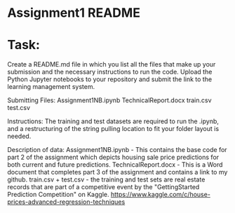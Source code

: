 # Assignment1 README

# Task:
Create a README.md file in which you list all the files that make up your submission and the necessary instructions to run the code.
Upload the Python Jupyter notebooks to your repository and submit the link to the learning management system.

Submitting Files:
Assignment1NB.ipynb
TechnicalReport.docx
train.csv
test.csv

Instructions:
The training and test datasets are required to run the .ipynb, and a restructuring of the string pulling location to fit your folder layout is needed.

Description of data:
Assignment1NB.ipynb - This contains the base code for part 2 of the assignment which depicts housing sale price predictions for both current and future predictions.
TechnicalReport.docx - This is a Word document that completes part 3 of the assignment and contains a link to my github.
train.csv + test.csv - the training and test sets are real estate records that are part of a competitive event by the "GettingStarted Prediction Competition" on Kaggle.
    https://www.kaggle.com/c/house-prices-advanced-regression-techniques
